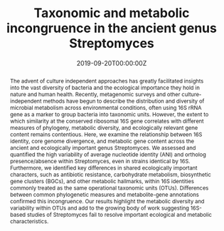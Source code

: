 ---
abstract: The advent of culture independent approaches has greatly facilitated insights into the vast diversity of bacteria and the ecological importance they hold in nature and human health. Recently, metagenomic surveys and other culture-independent methods have begun to describe the distribution and diversity of microbial metabolism across environmental conditions, often using 16S rRNA gene as a marker to group bacteria into taxonomic units. However, the extent to which similarity at the conserved ribosomal 16S gene correlates with different measures of phylogeny, metabolic diversity, and ecologically relevant gene content remains contentious. Here, we examine the relationship between 16S identity, core genome divergence, and metabolic gene content across the ancient and ecologically important genus Streptomyces. We assessed and quantified the high variability of average nucleotide identity (ANI) and ortholog presence/absence within Streptomyces, even in strains identical by 16S. Furthermore, we identified key differences in shared ecologically important characters, such as antibiotic resistance, carbohydrate metabolism, biosynthetic gene clusters (BGCs), and other metabolic hallmarks, within 16S identities commonly treated as the same operational taxonomic units (OTUs). Differences between common phylogenetic measures and metabolite-gene annotations confirmed this incongruence. Our results highlight the metabolic diversity and variability within OTUs and add to the growing body of work suggesting 16S-based studies of Streptomyces fail to resolve important ecological and metabolic characteristics.
authors:
- admin
- Carlos-Shanley, Camila
- Louie, Katherine B.
- Bowen, Benjamin P.
- Northen, Trent R.
- Currie, Cameron R.
date: "2019-09-20T00:00:00Z"
doi: "10.3389/fmicb.2019.02170"
featured: true
image:
  caption: ""
  focal_point: ""
  preview_only: false
projects: []
publication: '*Frontiers in Microbiology, 10*(2170)'
publication_short: ""
publication_types:
- "2"
publishDate: "2019-09-20T00:00:00Z"
slides: ""
summary: How well do 16S and other taxonomic measures track with metabolic traits in Streptomyces?
tags:
- actinobacteria
title: Taxonomic and metabolic incongruence in the ancient genus Streptomyces
url_code: ""
url_dataset: ""
url_pdf: "files/Chevrette_front_2019.pdf"
url_poster: ""
url_project: ""
url_slides: ""
url_source: ""
url_video: ""
---